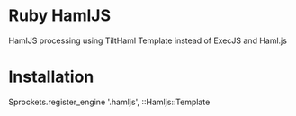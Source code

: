 # Ruby HamlJS

HamlJS processing using TiltHaml Template instead of ExecJS and Haml.js


# Installation

  Sprockets.register_engine '.hamljs', ::Hamljs::Template
